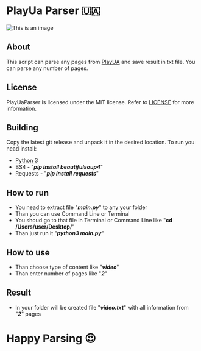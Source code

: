 # PlayUa Parser 🇺🇦
![This is an image](https://playua.net/wp-content/themes/playua-perun/img/playua-img.jpg)

## About 
 This script can parse any pages from [PlayUA](https://playua.net) and save result in txt file. You can parse any number of pages.
 
## License

PlayUaParser is licensed under the MIT license. Refer to [LICENSE](LICENSE)  for more information.


## Building

Copy the latest git release and unpack it in the desired location. To run you nead install:
  *  [Python 3](https://www.python.org/downloads/)
  *  BS4 - "_**pip install beautifulsoup4**_"
  *  Requests - "_**pip install requests**_"

## How to run
* You nead to extract file "**_main.py_**" to any your folder
 * Than you can use Command Line or Terminal
 * You shoud go to that file in Terminal or Command Line like "**cd /Users/user/Desktop/**"
 * Than just run it "**_python3 main.py_**"

## How to use
 * Than choose type of content like "**_video_**"
 * Than enter number of pages like "**_2_**"

 ## Result 
 * In your folder will be created file "**_video.txt_**" with all information from "**_2_**" pages

# Happy Parsing 😍
 


